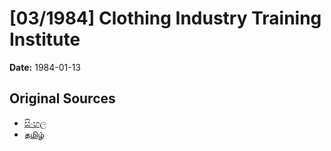 # [03/1984] Clothing Industry Training Institute

**Date:** 1984-01-13

## Original Sources

- [සිංහල](https://documents.gov.lk/view/acts/1984/1/03-1984_S.pdf)
- [தமிழ்](https://documents.gov.lk/view/acts/1984/1/03-1984_T.pdf)
